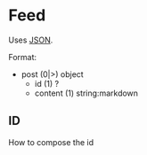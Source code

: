 # Feed
Uses [JSON](https://www.json.org/).

Format:
 - post (0|>) object
	 - id (1) ?
	 - content (1) string:markdown

## ID
How to compose the id
<!--stackedit_data:
eyJoaXN0b3J5IjpbLTE2NDI4MzUwNiwxNjk5NTEwMjU4XX0=
-->